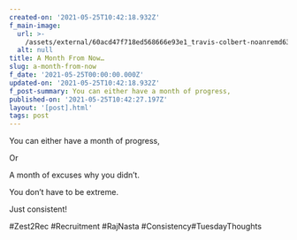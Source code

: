 ```yaml
---
created-on: '2021-05-25T10:42:18.932Z'
f_main-image:
  url: >-
    /assets/external/60acd47f718ed568666e93e1_travis-colbert-noanremd63c-unsplash.jpg
  alt: null
title: A Month From Now…
slug: a-month-from-now
f_date: '2021-05-25T00:00:00.000Z'
updated-on: '2021-05-25T10:42:18.932Z'
f_post-summary: You can either have a month of progress,
published-on: '2021-05-25T10:42:27.197Z'
layout: '[post].html'
tags: post
---
```


You can either have a month of progress,

Or

A month of excuses why you didn’t.

You don’t have to be extreme.

Just consistent!

#Zest2Rec #Recruitment #RajNasta #Consistency#TuesdayThoughts

‍
